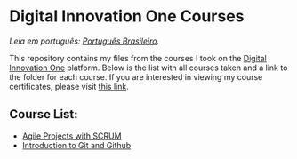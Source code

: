 # Digital Innovation One Courses

_Leia em português: [Português Brasileiro](README.md)._

This repository contains my files from the courses I took on the [Digital Innovation One](https://www.dio.me/) platform. Below is the list with all courses taken and a link to the folder for each course. If you are interested in viewing my course certificates, please visit [this link](https://github.com/gabrielluciano/certificados/).

## Course List:

- [Agile Projects with SCRUM](/cursos/projetos-ageis-com-scrum/)
- [Introduction to Git and Github](/cursos/introducao-ao-git/)
